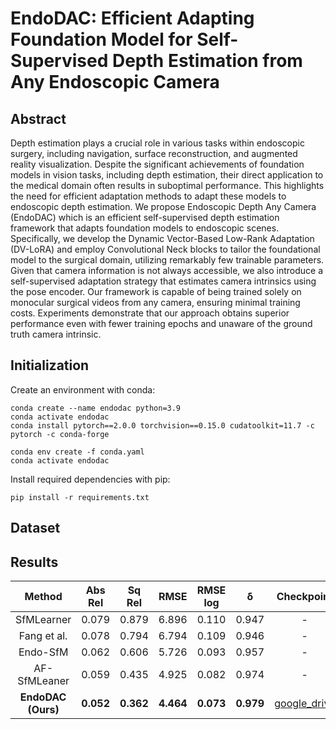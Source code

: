 # EndoDAC: Efficient Adapting Foundation Model for Self-Supervised Depth Estimation from Any Endoscopic Camera

## Abstract
Depth estimation plays a crucial role in various tasks within endoscopic surgery, including navigation, surface reconstruction, and augmented reality visualization. Despite the significant achievements of foundation models in vision tasks, including depth estimation, their direct application to the medical domain often results in suboptimal performance. This highlights the need for efficient adaptation methods to adapt these models to endoscopic depth estimation. We propose Endoscopic Depth Any Camera (EndoDAC) which is an efficient self-supervised depth estimation framework that adapts foundation models to endoscopic scenes. Specifically, we develop the Dynamic Vector-Based Low-Rank Adaptation (DV-LoRA) and employ Convolutional Neck blocks to tailor the foundational model to the surgical domain, utilizing remarkably few trainable parameters. Given that camera information is not always accessible, we also introduce a self-supervised adaptation strategy that estimates camera intrinsics using the pose encoder. Our framework is capable of being trained solely on monocular surgical videos from any camera, ensuring minimal training costs. Experiments demonstrate that our approach obtains superior performance even with fewer training epochs and unaware of the ground truth camera intrinsic.

## Initialization

Create an environment with conda:
```
conda create --name endodac python=3.9
conda activate endodac
conda install pytorch==2.0.0 torchvision==0.15.0 cudatoolkit=11.7 -c pytorch -c conda-forge
```

```
conda env create -f conda.yaml
conda activate endodac
```

Install required dependencies with pip:
```
pip install -r requirements.txt
```

## Dataset



## Results

| Method | Abs Rel | Sq Rel | RMSE | RMSE log | &delta; | Checkpoint| 
|  :----:  | :----:  | :----:   |  :----:  | :----:  | :----:  | :----:  |
| SfMLearner | 0.079 |	0.879 |	6.896 |	0.110 |	0.947 | - |
| Fang et al. | 0.078 |	0.794 |	6.794 |	0.109 |	0.946 |- |
| Endo-SfM | 0.062 |	0.606 |	5.726 |	0.093 |	0.957 |- |
| AF-SfMLeaner | 0.059 |	0.435 |	4.925 |	0.082 |	0.974 |- |
|__EndoDAC (Ours)__ |__0.052__ |	__0.362__ |	__4.464__ |	__0.073__ |	__0.979__ | [google_drive](https://drive.google.com/file/d/1qzAYBtwYJDN7hEi6pApqBOOz6pUhyY70/view?usp=drive_link) |

